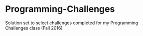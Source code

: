 # Programming-Challenges
Solution set to select challenges completed for my Programming Challenges class (Fall 2016)
